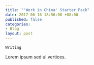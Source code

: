 ```yaml
---
title: "'Work in China' Starter Pack"
date: 2017-06-16 18:56:00 +08:00
published: false
categories:
- Blog
layout: post
---
```


`Writing`

Lorem ipsum sed ul vertices.